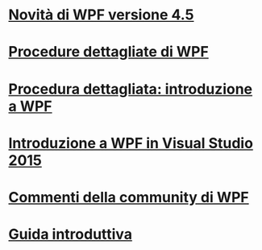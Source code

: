 # [Novità di WPF versione 4.5](whats-new.md)
# [Procedure dettagliate di WPF](wpf-walkthroughs.md)
# [Procedura dettagliata: introduzione a WPF](walkthrough-my-first-wpf-desktop-application.md)
# [Introduzione a WPF in Visual Studio 2015](introduction-to-wpf-in-vs.md)
# [Commenti della community di WPF](community-feedback.md)
# [Guida introduttiva](index.md)

